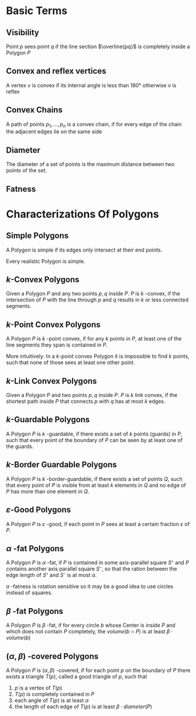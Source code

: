 # Basic Terms

## Visibility
 Point *p* sees point *q* if the line section $\overline{pq}$ is completely inside a Polygon *P*

## Convex and reflex vertices
A vertex *v* is convex if its internal angle is less than 180° otherwise *v* is reflex

## Convex Chains
A path of points $p_1, ..., p_n$ is a convex chain, if for every edge of the chain the adjacent edges lie on the same side

## Diameter
The diameter of a set of points is the maximum distance between two points of the set.

## Fatness 

# Characterizations Of Polygons
## Simple Polygons
A Polygon is simple if its edges only intersect at their end points.

Every realistic Polygon is simple.

## $k$-Convex Polygons
Given a Polygon $P$ and any two points $p,q$ inside $P$. $P$ is $k$ -convex, if the intersection of $P$ with the line through $p$ and $q$ results in $k$ or less connected segments.

## $k$-Point Convex Polygons
A Polygon $P$ is $k$ -point convex, if for any $k$ points in $P$, at least one of the line segments they span is contained in $P$.

More intuitively: In a $k$-point convex Polygon it is impossible to find $k$ points, such that none of those sees at least one other point.

## $k$-Link Convex Polygons
Given a Polygon $P$ and two points $p,q$ inside $P$. $P$ is $k$ link convex, if the shortest path inside $P$ that connects $p$ with $q$ has at most $k$ edges.

## $k$-Guardable Polygons
A Polygon $P$ is $k$ -guardable, if there exists a set of $k$ points (guards) in $P$, such that every point of the boundary of $P$ can be seen by at least one of the guards.

## $k$-Border Guardable Polygons
A Polygon $P$ is $k$ -border-guardable, if there exists a set of points $Q$, such that every point of $P$ is visible from at least $k$ elements in $Q$ and no edge of $P$ has more than one element in $Q$.

## $\varepsilon$-Good Polygons
A Polygon $P$ is $\varepsilon$ -good, if each point in $P$ sees at least a certain fraction $\varepsilon$ of $P$.

## $\alpha$ -fat Polygons
A Polygon $P$ is $\alpha$ -fat, if $P$ is contained in some axis-parallel square $S⁺$ and $P$ contains another axis parallel square $S⁻$, so that the ration between the edge length of $S⁺$ and $S⁻$ is at most $\alpha$.

$a$ -fatness is rotation sensitive so it may be a good idea to use circles instead of squares.

## $\beta$ -fat Polygons
A Polygon $P$ is $\beta$ -fat, if for every circle $b$ whose Center is inside $P$ and which does not contain $P$ completely, the $volume (b\cap P)$ is at least $\beta \cdot volume(b)$

## $(\alpha, \beta)$ -covered Polygons
A Polygon $P$ is $(\alpha, \beta)$ -covered, if for each point $p$ on the boundary of $P$ there exists a triangle $T(p)$, called a good triangle of $p$, such that
1. $p$ is a vertex of $T(p)$
2. $T(p)$ is completely  contained in $P$
3. each angle of $T(p)$ is at least $\alpha$
4. the length of each edge of $T(p)$ is at least $\beta \cdot diameter(P)$



